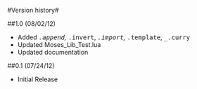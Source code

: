 #Version history#

##1.0 (08/02/12)
* Added <tt>_.append</tt>, <tt>_.invert</tt>, <tt>_.import</tt>, <tt>_.template</tt>, <tt>_.curry</tt>
* Updated Moses_Lib_Test.lua
* Updated documentation

##0.1 (07/24/12)
* Initial Release
